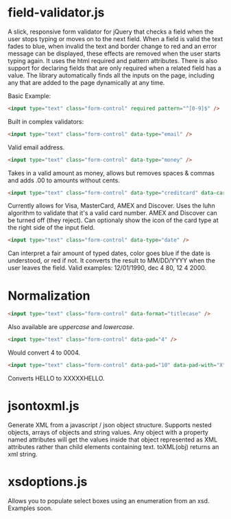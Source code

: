 # field-validator.js
A slick, responsive form validator for jQuery that checks a field when the user stops typing or moves on to the next field. When a field is valid the text fades to blue, when invalid the text and border change to red and an error message can be displayed, these effects are removed when the user starts typing again. It uses the html required and pattern attributes. There is also support for declaring fields that are only required when a related field has a value. The library automatically finds all the inputs on the page, including any that are added to the page dynamically at any time.

Basic Example:
```html
<input type="text" class="form-control" required pattern="^[0-9]$" />
```

Built in complex validators:
```html
<input type="text" class="form-control" data-type="email" />
```
Valid email address.

```html
<input type="text" class="form-control" data-type="money" />
```
Takes in a valid amount as money, allows but removes spaces & commas and adds .00 to amounts without cents.

```html
<input type="text" class="form-control" data-type="creditcard" data-cardicons="on" data-discover="on" data-amex="on" />
```
Currently allows for Visa, MasterCard, AMEX and Discover. Uses the luhn algorithm to validate that it's a valid card number. AMEX and Discover can be turned off (they reject). Can optionaly show the icon of the card type at the right side of the input field.

```html
<input type="text" class="form-control" data-type="date" />
```
Can interpret a fair amount of typed dates, color goes blue if the date is understood, or red if not. It converts the result to MM/DD/YYYY when the user leaves the field. Valid examples: 12/01/1990, dec 4 80, 12 4 2000.

# Normalization

```html
<input type="text" class="form-control" data-format="titlecase" />
```
Also available are *uppercase* and *lowercase*.

```html
<input type="text" class="form-control" data-pad="4" />
```
Would convert 4 to 0004.

```html
<input type="text" class="form-control" data-pad="10" data-pad-with="X" />
```
Converts HELLO to XXXXXHELLO.

# jsontoxml.js 
Generate XML from a javascript / json object structure. Supports nested objects, arrays of objects and string values. Any object with a property named attributes will get the values inside that object represented as XML attributes rather than child elements containing text. 
toXML(obj) returns an xml string.

# xsdoptions.js
Allows you to populate select boxes using an enumeration from an xsd. 
Examples soon.
